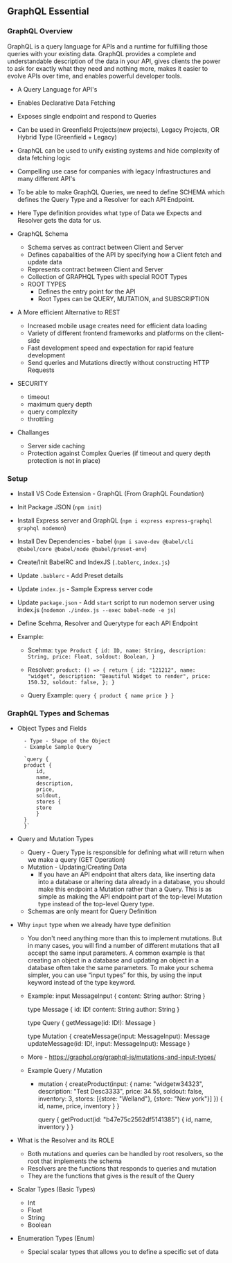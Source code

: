 ## GraphQL Essential

### GraphQL Overview

GraphQL is a query language for APIs and a runtime for fulfilling those queries with your existing data. GraphQL provides a complete and understandable description of the data in your API, gives clients the power to ask for exactly what they need and nothing more, makes it easier to evolve APIs over time, and enables powerful developer tools.

- A Query Language for API's
- Enables Declarative Data Fetching
- Exposes single endpoint and respond to Queries
- Can be used in Greenfield Projects(new projects), Legacy Projects, OR Hybrid Type (Greenfield + Legacy)
- GraphQL can be used to unify existing systems and hide complexity of data fetching logic
- Compelling use case for companies with legacy Infrastructures and many different API's
- To be able to make GraphQL Queries, we need to define SCHEMA which defines the Query Type
  and a Resolver for each API Endpoint.
- Here Type definition provides what type of Data we Expects and Resolver gets the data for us.

- GraphQL Schema

  - Schema serves as contract between Client and Server
  - Defines capabalities of the API by specifying how a Client fetch and update data
  - Represents contract between Client and Server
  - Collection of GRAPHQL Types with special ROOT Types
  - ROOT TYPES
    - Defines the entry point for the API
    - Root Types can be QUERY, MUTATION, and SUBSCRIPTION

- A More efficient Alternative to REST

  - Increased mobile usage creates need for efficient data loading
  - Variety of different frontend frameworks and platforms on the client-side
  - Fast development speed and expectation for rapid feature development
  - Send queries and Mutations directly without constructing HTTP Requests

- SECURITY

  - timeout
  - maximum query depth
  - query complexity
  - throttling

- Challanges
  - Server side caching
  - Protection against Complex Queries (if timeout and query depth protection is not in place)

### Setup

- Install VS Code Extension - GraphQL (From GraphQL Foundation)
- Init Package JSON (`npm init`)
- Install Express server and GraphQL (`npm i express express-graphql graphql nodemon`)
- Install Dev Dependencies - babel (`npm i save-dev @babel/cli @babel/core @babel/node @babel/preset-env`)
- Create/Init BabelRC and IndexJS (`.bablerc`, `index.js`)
- Update `.bablerc` - Add Preset details
- Update `index.js` - Sample Express server code
- Update `package.json` - Add `start` script to run nodemon server using index.js (`nodemon ./index.js --exec babel-node -e js`)
- Define Scehma, Resolver and Querytype for each API Endpoint
- Example:

  - Scehma:
    `type Product {
    id: ID,
    name: String,
    description: String,
    price: Float,
    soldout: Boolean,
}`

  - Resolver:
    `product: () => {
    return {
    id: "121212",
    name: "widget",
    description: "Beautiful Widget to render",
    price: 150.32,
    soldout: false,
    };
}`

  - Query Example:
    `query {
    product {
        name
        price
    }
}`

### GraphQL Types and Schemas

- Object Types and Fields

        - Type - Shape of the Object
        - Example Sample Query

        `query {
        product {
            id,
            name,
            description,
            price,
            soldout,
            stores {
            store
            }
        }
        }`

- Query and Mutation Types

  - Query - Query Type is responsible for defining what will return when we make a query (GET Operation)
  - Mutation - Updating/Creating Data
    - If you have an API endpoint that alters data, like inserting data into a database or altering data already in a database, you should make this endpoint a Mutation rather than a Query. This is as simple as making the API endpoint part of the top-level Mutation type instead of the top-level Query type.
  - Schemas are only meant for Query Definition

- Why `input` type when we already have type <name-of-the-type> definition

  - You don't need anything more than this to implement mutations. But in many cases, you will find a number of different mutations that all accept the same input parameters. A common example is that creating an object in a database and updating an object in a database often take the same parameters. To make your schema simpler, you can use “input types” for this, by using the input keyword instead of the type keyword.

  - Example:
    input MessageInput {
    content: String
    author: String
    }

    type Message {
    id: ID!
    content: String
    author: String
    }

    type Query {
    getMessage(id: ID!): Message
    }

    type Mutation {
    createMessage(input: MessageInput): Message
    updateMessage(id: ID!, input: MessageInput): Message
    }

  - More - https://graphql.org/graphql-js/mutations-and-input-types/

  - Example Query / Mutation

    - mutation {
      createProduct(input: {
      name: "widgetw34323",
      description: "Test Desc3333",
      price: 34.55,
      soldout: false,
      inventory: 3,
      stores: [{store: "Welland"}, {store: "New york"}]
      }) {
      id,
      name,
      price,
      inventory
      }
      }

      query {
      getProduct(id: "b47e75c2562df5141385") {
      id,
      name,
      inventory
      }
      }

- What is the Resolver and its ROLE

  - Both mutations and queries can be handled by root resolvers, so the root that implements the schema
  - Resolvers are the functions that responds to queries and mutation
  - They are the functions that gives is the result of the Query

- Scalar Types (Basic Types)

  - Int
  - Float
  - String
  - Boolean

- Enumeration Types (Enum)
  - Special scalar types that allows you to define a specific set of data
